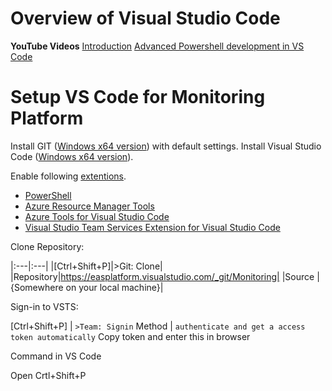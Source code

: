 # Overview of Visual Studio Code

**YouTube Videos**
[Introduction](https://www.youtube.com/watch?v=qmO9X96v5kM)
[Advanced Powershell development in VS Code](https://www.youtube.com/watch?v=Y3aALvpNZrk)

# Setup VS Code for Monitoring Platform

Install GIT ([Windows x64 version](https://git-scm.com/download/win)) with default settings.
Install Visual Studio Code ([Windows x64 version](https://go.microsoft.com/fwlink/?Linkid=852157)).


Enable following [extentions](https://code.visualstudio.com/docs/editor/extension-gallery).
- [PowerShell](https://marketplace.visualstudio.com/items?itemName=ms-vscode.PowerShell)
- [Azure Resource Manager Tools](https://marketplace.visualstudio.com/items?itemName=msazurermtools.azurerm-vscode-tools)
- [Azure Tools for Visual Studio Code](https://marketplace.visualstudio.com/items?itemName=bradygaster.azuretoolsforvscode)
- [Visual Studio Team Services Extension for Visual Studio Code](https://marketplace.visualstudio.com/items?itemName=ms-vsts.team)

Clone Repository:

|:---|:---|
|[Ctrl+Shift+P]|>Git: Clone|
|Repository|https://easplatform.visualstudio.com/_git/Monitoring|
|Source             |{Somewhere on your local machine}|

Sign-in to VSTS:

[Ctrl+Shift+P] |  `>Team: Signin`
Method | `authenticate and get a access token automatically`
Copy token and enter this in browser

Command in VS Code

Open
Crtl+Shift+P



